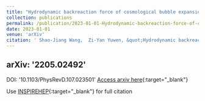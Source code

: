 ```yaml
---
title: "Hydrodynamic backreaction force of cosmological bubble expansion"
collection: publications
permalink: /publication/2023-01-01-Hydrodynamic-backreaction-force-of-cosmological-bubble-expansion
date: 2023-01-01
venue: 'arXiv'
citation: ' Shao-Jiang Wang,  Zi-Yan Yuwen, &quot;Hydrodynamic backreaction force of cosmological bubble expansion.&quot; arXiv, 2023.'
---
```

arXiv: '2205.02492'
---
DOI: '10.1103/PhysRevD.107.023501'
[Access arxiv here](2205.02492){:target="_blank"}

Use [INSPIREHEP](https://inspirehep.net/literature?sort=mostrecent&size=25&page=1&q=Hydrodynamic-backreaction-force-of-cosmological-bubble-expansion){:target="_blank"} for full citation